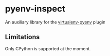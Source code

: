 # pyenv-inspect

An auxiliary library for the [virtualenv-pyenv][virtualenv-pyenv] plugin

## Limitations

Only CPython is supported at the moment.


[virtualenv-pyenv]: https://github.com/un-def/virtualenv-pyenv
